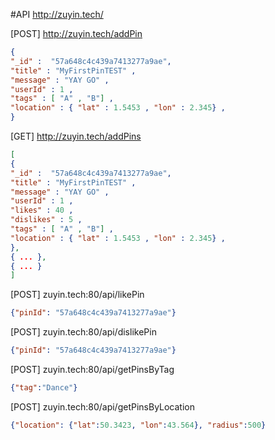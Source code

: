 #API http://zuyin.tech/


[POST] http://zuyin.tech/addPin
```json
{
"_id" :  "57a648c4c439a7413277a9ae",
"title" : "MyFirstPinTEST" ,
"message" : "YAY GO" ,
"userId" : 1 ,
"tags" : [ "A" , "B"] ,
"location" : { "lat" : 1.5453 , "lon" : 2.345} ,
}
```

[GET] http://zuyin.tech/addPins
```json
[
{
"_id" :  "57a648c4c439a7413277a9ae",
"title" : "MyFirstPinTEST" ,
"message" : "YAY GO" ,
"userId" : 1 ,
"likes" : 40 ,
"dislikes" : 5 ,
"tags" : [ "A" , "B"] ,
"location" : { "lat" : 1.5453 , "lon" : 2.345} ,
},
{ ... },
{ ... }
]
```

[POST] zuyin.tech:80/api/likePin
```json
{"pinId": "57a648c4c439a7413277a9ae"}
```

[POST] zuyin.tech:80/api/dislikePin
```json
{"pinId": "57a648c4c439a7413277a9ae"}
```

[POST] zuyin.tech:80/api/getPinsByTag
```json
{"tag":"Dance"}
```

[POST] zuyin.tech:80/api/getPinsByLocation
```json
{"location": {"lat":50.3423, "lon":43.564}, "radius":500}
```
